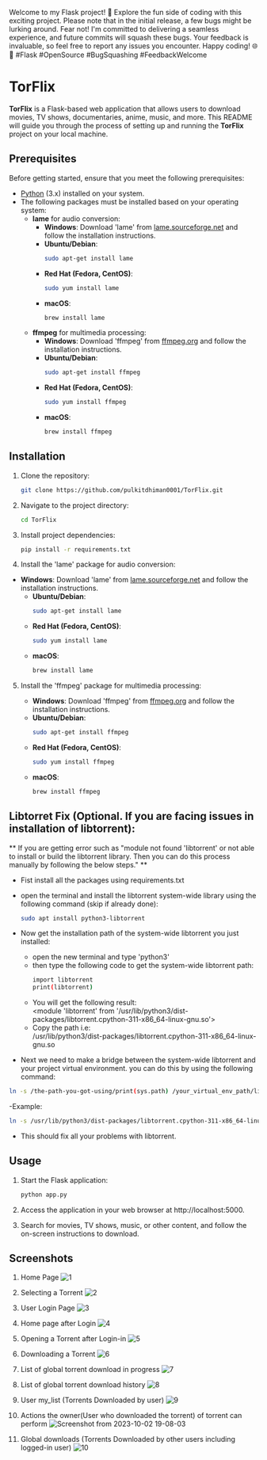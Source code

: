 Welcome to my Flask project! 🚀 Explore the fun side of coding with this exciting project. Please note that in the initial release, a few bugs might be lurking around. Fear not! I'm committed to delivering a seamless experience, and future commits will squash these bugs. Your feedback is invaluable, so feel free to report any issues you encounter. Happy coding! 🌐🐍 #Flask #OpenSource #BugSquashing #FeedbackWelcome


# TorFlix

**TorFlix** is a Flask-based web application that allows users to download movies, TV shows, documentaries, anime, music, and more. This README will guide you through the process of setting up and running the **TorFlix** project on your local machine.

## Prerequisites

Before getting started, ensure that you meet the following prerequisites:

- [Python](https://www.python.org/downloads/) (3.x) installed on your system.
- The following packages must be installed based on your operating system:
  - **lame** for audio conversion:
    - **Windows**: Download 'lame' from [lame.sourceforge.net](http://lame.sourceforge.net/) and follow the installation instructions.
    - **Ubuntu/Debian**:
      ```bash
      sudo apt-get install lame
      ```
    - **Red Hat (Fedora, CentOS)**:
      ```bash
      sudo yum install lame
      ```
    - **macOS**:
      ```bash
      brew install lame
      ```
  - **ffmpeg** for multimedia processing:
    - **Windows**: Download 'ffmpeg' from [ffmpeg.org](https://www.ffmpeg.org/download.html) and follow the installation instructions.
    - **Ubuntu/Debian**:
      ```bash
      sudo apt-get install ffmpeg
      ```
    - **Red Hat (Fedora, CentOS)**:
      ```bash
      sudo yum install ffmpeg
      ```
    - **macOS**:
      ```bash
      brew install ffmpeg
      ```

## Installation

1. Clone the repository:

   ```bash
   git clone https://github.com/pulkitdhiman0001/TorFlix.git
   ```

2. Navigate to the project directory:

   ```bash
   cd TorFlix
   ```

3. Install project dependencies:

   ```bash
   pip install -r requirements.txt
   ```

4. Install the 'lame' package for audio conversion:

  - **Windows**: Download 'lame' from [lame.sourceforge.net](http://lame.sourceforge.net/) and follow the installation instructions.
    - **Ubuntu/Debian**:
      ```bash
      sudo apt-get install lame
      ```
    - **Red Hat (Fedora, CentOS)**:
      ```bash
      sudo yum install lame
      ```
    - **macOS**:
      ```bash
      brew install lame
      ```
5. Install the 'ffmpeg' package for multimedia processing:

    - **Windows**: Download 'ffmpeg' from [ffmpeg.org](https://www.ffmpeg.org/download.html) and follow the installation instructions.
    - **Ubuntu/Debian**:
      ```bash
      sudo apt-get install ffmpeg
      ```
    - **Red Hat (Fedora, CentOS)**:
      ```bash
      sudo yum install ffmpeg
      ```
    - **macOS**:
      ```bash
      brew install ffmpeg
      ```
## Libtorret Fix (Optional. If you are facing issues in installation of libtorrent):
   ** If you are getting error such as "module not found 'libtorrent' or not able to install or build the libtorrent library. Then you can do this process manually by following the below steps." **
  - Fist install all the packages using requirements.txt
  - open the terminal and install the libtorrent system-wide library using the following command (skip if already done):
    ```bash
    sudo apt install python3-libtorrent
    ```
  - Now get the installation path of the system-wide libtorrent you just installed:
      - open the new terminal and type 'python3'
      - then type the following code to get the system-wide libtorrent path:
        ``` bash
        import libtorrent
        print(libtorrent)
        ```
      - You will get the following result: <br>
        <module 'libtorrent' from '/usr/lib/python3/dist-packages/libtorrent.cpython-311-x86_64-linux-gnu.so'>
      - Copy the path i.e: <br>
      /usr/lib/python3/dist-packages/libtorrent.cpython-311-x86_64-linux-gnu.so
        
  - Next we need to make a bridge between the system-wide libtorrent and your project virtual environment. you can do this by using the following command:
``` bash
ln -s /the-path-you-got-using/print(sys.path) /your_virtual_env_path/lib/python3.11/site-packages/libtorrent.cpython-311-x86_64-linux-gnu.so
```
  -Example:
``` bash
ln -s /usr/lib/python3/dist-packages/libtorrent.cpython-311-x86_64-linux-gnu.so /home/anon/PycharmProjects/torflix-sample/venv/lib/python3.11/site-packages/libtorrent.cpython-311-x86_64-linux-gnu.so
```
- This should fix all your problems with libtorrent.

## Usage

1. Start the Flask application:

   ```bash
   python app.py
   ```

2. Access the application in your web browser at http://localhost:5000.

3. Search for movies, TV shows, music, or other content, and follow the on-screen instructions to download.

## Screenshots

1. Home Page
![1](https://github.com/pulkitdhiman0001/TorFlix/assets/115160739/079cffea-9b80-48b8-a1fc-4c89f59f84bb)

2. Selecting a Torrent
![2](https://github.com/pulkitdhiman0001/TorFlix/assets/115160739/5869fb7f-dc7f-49de-ab5a-74b8204af926)

3. User Login Page
![3](https://github.com/pulkitdhiman0001/TorFlix/assets/115160739/7a4f4414-660c-4324-a244-1570c1d89332)

4. Home page after Login
![4](https://github.com/pulkitdhiman0001/TorFlix/assets/115160739/f0386f41-7105-4037-914f-78a2622272ab)

5. Opening a Torrent after Login-in
![5](https://github.com/pulkitdhiman0001/TorFlix/assets/115160739/5a9bb6cc-1bfc-47df-b79b-c0f7df822980)

6. Downloading a Torrent
![6](https://github.com/pulkitdhiman0001/TorFlix/assets/115160739/685f10d0-9470-4f65-8084-70e40151e6c3)

7. List of global torrent download in progress
![7](https://github.com/pulkitdhiman0001/TorFlix/assets/115160739/16544eed-2b6f-48f5-85c7-09ba342a262a)

8. List of global torrent download history
![8](https://github.com/pulkitdhiman0001/TorFlix/assets/115160739/3809898c-a441-4ef6-89b8-5dfcbc86a1e2)

9. User my_list (Torrents Downloaded by user)
![9](https://github.com/pulkitdhiman0001/TorFlix/assets/115160739/41d96fda-b642-4516-b8e0-1e76e19428b4)

10. Actions the owner(User who downloaded the torrent) of torrent can perform
![Screenshot from 2023-10-02 19-08-03](https://github.com/pulkitdhiman0001/TorFlix/assets/115160739/85a7cd25-bddb-4118-a80a-c4a95b19d290)

11. Global downloads (Torrents Downloaded by other users including logged-in user)
![10](https://github.com/pulkitdhiman0001/TorFlix/assets/115160739/7847e59d-1eaa-4df8-9adc-4726516a8ad7)


